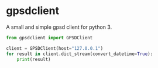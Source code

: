 # gpsdclient

A small and simple gpsd client for python 3.

```python
from gpsdclient import GPSDClient

client = GPSDClient(host="127.0.0.1")
for result in client.dict_stream(convert_datetime=True):
    print(result)
```
